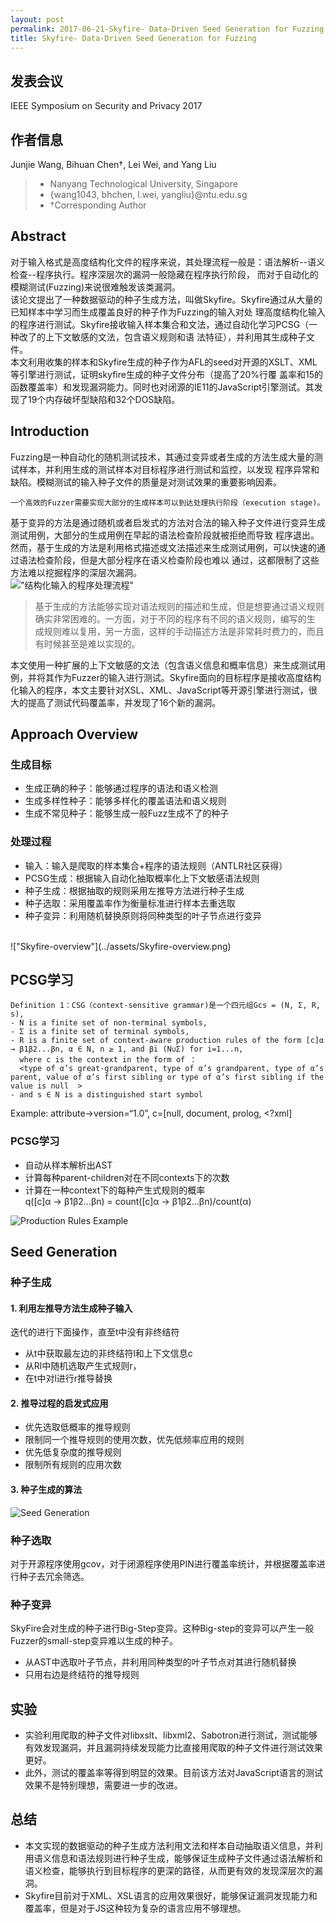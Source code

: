 ```yaml
---
layout: post
permalink: 2017-06-21-Skyfire- Data-Driven Seed Generation for Fuzzing
title: Skyfire- Data-Driven Seed Generation for Fuzzing
---
```


## 发表会议
IEEE Symposium on Security and Privacy 2017

## 作者信息
Junjie Wang, Bihuan Chen†, Lei Wei, and Yang Liu 
>* Nanyang Technological University, Singapore
>* {wang1043, bhchen, l.wei, yangliu}@ntu.edu.sg 
>* †Corresponding Author 

## Abstract
对于输入格式是高度结构化文件的程序来说，其处理流程一般是：语法解析--语义检查--程序执行。程序深层次的漏洞一般隐藏在程序执行阶段，
而对于自动化的模糊测试(Fuzzing)来说很难触发该类漏洞。<br>
该论文提出了一种数据驱动的种子生成方法，叫做Skyfire。Skyfire通过从大量的已知样本中学习而生成覆盖良好的种子作为Fuzzing的输入对处
理高度结构化输入的程序进行测试。Skyfire接收输入样本集合和文法，通过自动化学习PCSG（一种改了的上下文敏感的文法，包含语义规则和语
法特征），并利用其生成种子文件。<br>
本文利用收集的样本和Skyfire生成的种子作为AFL的seed对开源的XSLT、XML等引擎进行测试，证明skyfire生成的种子文件分布（提高了20%行覆
盖率和15的函数覆盖率）和发现漏洞能力。同时也对闭源的IE11的JavaScript引擎测试。其发现了19个内存破坏型缺陷和32个DOS缺陷。

## Introduction
Fuzzing是一种自动化的随机测试技术，其通过变异或者生成的方法生成大量的测试样本，并利用生成的测试样本对目标程序进行测试和监控，以发现
程序异常和缺陷。模糊测试的输入种子文件的质量是对测试效果的重要影响因素。<br />

	一个高效的Fuzzer需要实现大部分的生成样本可以到达处理执行阶段（execution stage)。

基于变异的方法是通过随机或者启发式的方法对合法的输入种子文件进行变异生成测试用例，大部分的生成用例在早起的语法检查阶段就被拒绝而导致
程序退出。然而，基于生成的方法是利用格式描述或文法描述来生成测试用例，可以快速的通过语法检查阶段，但是大部分程序在语义检查阶段也难以
通过，这都限制了这些方法难以挖掘程序的深层次漏洞。<br />
!["结构化输入的程序处理流程"](../assets/Skyfire-image1.png)
> 基于生成的方法能够实现对语法规则的描述和生成，但是想要通过语义规则确实非常困难的。一方面，对于不同的程序有不同的语义规则，编写的生
成规则难以复用，另一方面，这样的手动描述方法是非常耗时费力的，而且有时候甚至是难以实现的。<br />

本文使用一种扩展的上下文敏感的文法（包含语义信息和概率信息）来生成测试用例，并将其作为Fuzzer的输入进行测试。Skyfire面向的目标程序是接收高度结构化输入的程序，本文主要针对XSL、XML、JavaScript等开源引擎进行测试，很大的提高了测试代码覆盖率，并发现了16个新的漏洞。

## Approach Overview
### 生成目标
* 生成正确的种子：能够通过程序的语法和语义检测
* 生成多样性种子：能够多样化的覆盖语法和语义规则
* 生成不常见种子：能够生成一般Fuzz生成不了的种子

### 处理过程
* 输入：输入是爬取的样本集合+程序的语法规则（ANTLR社区获得）
* PCSG生成：根据输入自动化抽取概率化上下文敏感语法规则
* 种子生成：根据抽取的规则采用左推导方法进行种子生成
* 种子选取：采用覆盖率作为衡量标准进行样本去重选取
* 种子变异：利用随机替换原则将同种类型的叶子节点进行变异

<br />
!["Skyfire-overview"](../assets/Skyfire-overview.png)

## PCSG学习

	Definition 1：CSG（context-sensitive grammar)是一个四元组Gcs = (N, Σ, R, s), 
	- N is a finite set of non-terminal symbols, 
	- Σ is a finite set of terminal symbols, 
	- R is a finite set of context-aware production rules of the form [c]α → β1β2...βn, α ∈ N, n ≥ 1, and βi (N∪Σ) for i=1...n, 
	  where c is the context in the form of ：
	  <type of α’s great-grandparent, type of α’s grandparent, type of α’s parent, value of α’s first sibling or type of α’s first sibling if the value is null  >
	- and s ∈ N is a distinguished start symbol
Example:
attribute→version=“1.0”, c=[null, document, prolog, <?xml]


### PCSG学习
* 自动从样本解析出AST
* 计算每种parent-children对在不同contexts下的次数
* 计算在一种context下的每种产生式规则的概率 <br />
	q([c]α → β1β2...βn) = count([c]α → β1β2...βn)/count(α) <br />
	
![Production Rules Example](../assets/Skyfire-PCSG-image3.png)

	

## Seed Generation
### 种子生成
#### 1. 利用左推导方法生成种子输入
迭代的进行下面操作，直至t中没有非终结符
* 从t中获取最左边的非终结符l和上下文信息c
* 从Rl中随机选取产生式规则r，
* 在t中对l进行r推导替换

#### 2. 推导过程的启发式应用
* 优先选取低概率的推导规则
* 限制同一个推导规则的使用次数，优先低频率应用的规则
* 优先低复杂度的推导规则
* 限制所有规则的应用次数

#### 3. 种子生成的算法
![Seed Generation](../assets/Skyfire-SeedGeneration-image4.png)

### 种子选取
对于开源程序使用gcov，对于闭源程序使用PIN进行覆盖率统计，并根据覆盖率进行种子去冗余筛选。

### 种子变异
SkyFire会对生成的种子进行Big-Step变异。这种Big-step的变异可以产生一般Fuzzer的small-step变异难以生成的种子。

* 从AST中选取叶子节点，并利用同种类型的叶子节点对其进行随机替换
* 只用右边是终结符的推导规则

## 实验
* 实验利用爬取的种子文件对libxslt、libxml2、Sabotron进行测试，测试能够有效发现漏洞，并且漏洞持续发现能力比直接用爬取的种子文件进行测试效果更好。
* 此外，测试的覆盖率等得到明显的效果。目前该方法对JavaScript语言的测试效果不是特别理想，需要进一步的改进。

## 总结
* 本文实现的数据驱动的种子生成方法利用文法和样本自动抽取语义信息，并利用语义信息和语法规则进行种子生成，能够保证生成种子文件通过语法解析和语义检查，能够执行到目标程序的更深的路径，从而更有效的发现深层次的漏洞。<br />
* Skyfire目前对于XML、XSL语言的应用效果很好，能够保证漏洞发现能力和覆盖率，但是对于JS这种较为复杂的语言应用不够理想。
